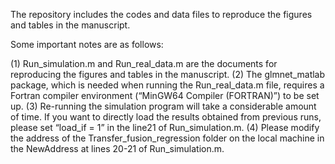 The repository includes the codes and data files to reproduce the figures and tables in the manuscript.

Some important notes are as follows:

(1) Run_simulation.m and Run_real_data.m are the documents for reproducing the figures and tables in the manuscript.
(2) The glmnet_matlab package, which is needed when running the Run_real_data.m file, requires a Fortran compiler environment (“MinGW64 Compiler (FORTRAN)”) to be set up.
(3) Re-running the simulation program will take a considerable amount of time. If you want to directly load the results obtained from previous runs, please set “load_if = 1” in the line21 of Run_simulation.m.
(4) Please modify the address of the Transfer_fusion_regression folder on the local machine in the NewAddress at lines 20-21 of Run_simulation.m.
